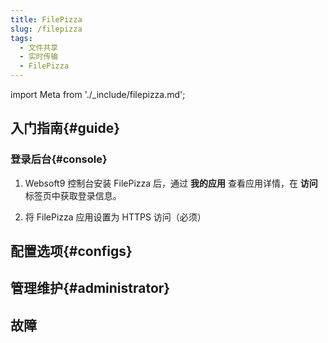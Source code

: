 ```yaml
---
title: FilePizza
slug: /filepizza
tags:
  - 文件共享
  - 实时传输
  - FilePizza
---
```


import Meta from './_include/filepizza.md';

<Meta name="meta" />

## 入门指南{#guide}

### 登录后台{#console}

1. Websoft9 控制台安装 FilePizza 后，通过 **我的应用** 查看应用详情，在 **访问** 标签页中获取登录信息。  

2. 将 FilePizza 应用设置为 HTTPS 访问（必须）

## 配置选项{#configs}

## 管理维护{#administrator}

## 故障
